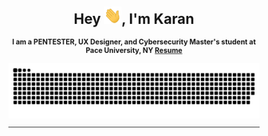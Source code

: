 <div align="center">
<h1 align="center">Hey <img width="35" src="https://github.com/1999AZZAR/1999AZZAR/blob/main/resources/img/waving.gif">, I'm Karan </h1>
<h4 align="center">I am a PENTESTER, UX Designer, and Cybersecurity Master's student at Pace University, NY <a href="https://drive.google.com/file/d/1WJfN4CfWcRTSt624lF5g5yTu3TidDESC/view?usp=sharing" target="_blank">Resume</a></h4>
</div>

<div align="center">
  <a href="https://github.com/kuranikaran">
  <img  src="https://github.com/1999AZZAR/1999AZZAR/blob/main/resources/img/grid-snake.svg"
       alt="snake" /></a>
</div>

-----


